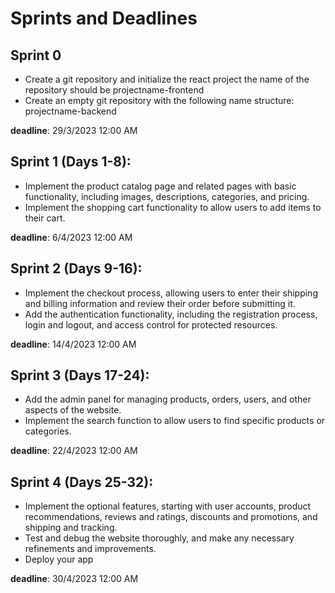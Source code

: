 # Sprints and Deadlines

## Sprint 0 
+ Create a git repository and initialize the react project the name of the repository should be projectname-frontend
+ Create an empty git repository with the following name structure: projectname-backend


**deadline**: 29/3/2023 12:00 AM

## Sprint 1 (Days 1-8):

+ Implement the product catalog page and related pages with basic functionality, including images, descriptions, categories, and pricing.
+ Implement the shopping cart functionality to allow users to add items to their cart.

**deadline**: 6/4/2023 12:00 AM


## Sprint 2 (Days 9-16):

+ Implement the checkout process, allowing users to enter their shipping and billing information and review their order before submitting it.
+ Add the authentication functionality, including the registration process, login and logout, and access control for protected resources.

**deadline**: 14/4/2023 12:00 AM

## Sprint 3 (Days 17-24):

+ Add the admin panel for managing products, orders, users, and other aspects of the website.
+ Implement the search function to allow users to find specific products or categories.

**deadline**: 22/4/2023 12:00 AM

## Sprint 4 (Days 25-32):

+ Implement the optional features, starting with user accounts, product recommendations, reviews and ratings, discounts and promotions, and shipping and tracking.
+ Test and debug the website thoroughly, and make any necessary refinements and improvements.
+ Deploy your app

**deadline**: 30/4/2023 12:00 AM
